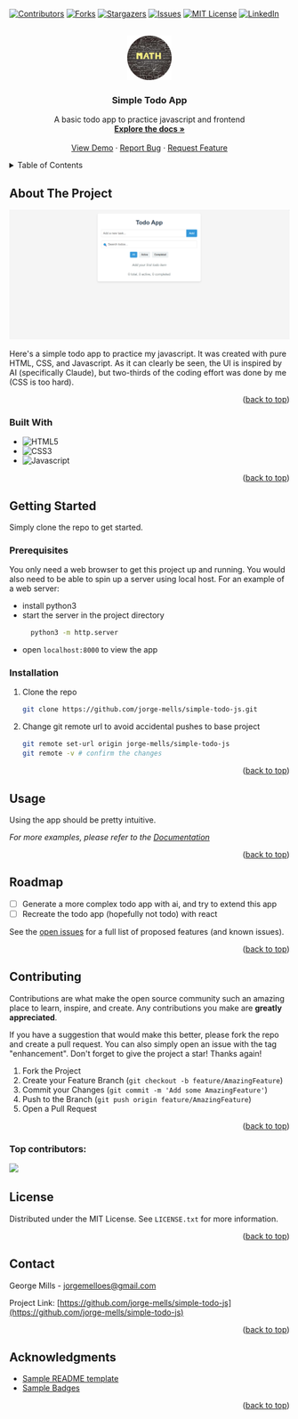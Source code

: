 <!-- Improved compatibility of back to top link: See: https://github.com/othneildrew/Best-README-Template/pull/73 -->
<a id="readme-top"></a>
<!--
*** Thanks for checking out the Best-README-Template. If you have a suggestion
*** that would make this better, please fork the repo and create a pull request
*** or simply open an issue with the tag "enhancement".
*** Don't forget to give the project a star!
*** Thanks again! Now go create something AMAZING! :D
-->



<!-- PROJECT SHIELDS -->
<!--
*** I'm using markdown "reference style" links for readability.
*** Reference links are enclosed in brackets [ ] instead of parentheses ( ).
*** See the bottom of this document for the declaration of the reference variables
*** for contributors-url, forks-url, etc. This is an optional, concise syntax you may use.
*** https://www.markdownguide.org/basic-syntax/#reference-style-links
-->
[![Contributors][contributors-shield]][contributors-url]
[![Forks][forks-shield]][forks-url]
[![Stargazers][stars-shield]][stars-url]
[![Issues][issues-shield]][issues-url]
[![MIT License][license-shield]][license-url]
[![LinkedIn][linkedin-shield]][linkedin-url]



<!-- PROJECT LOGO -->
<br />
<div align="center">
  <a href="https://github.com/jorge-mells/simple-todo-js">
    <img src="images/logo.png" alt="Logo" width="80" height="80">
  </a>

<h3 align="center">Simple Todo App</h3>

  <p align="center">
    A basic todo app to practice javascript and frontend
    <br />
    <a href="https://github.com/jorge-mells/simple-todo-js"><strong>Explore the docs »</strong></a>
    <br />
    <br />
    <a href="https://github.com/jorge-mells/simple-todo-js">View Demo</a>
    &middot;
    <a href="https://github.com/jorge-mells/simple-todo-js/issues/new?labels=bug&template=bug-report---.md">Report Bug</a>
    &middot;
    <a href="https://github.com/jorge-mells/simple-todo-js/issues/new?labels=enhancement&template=feature-request---.md">Request Feature</a>
  </p>
</div>



<!-- TABLE OF CONTENTS -->
<details>
  <summary>Table of Contents</summary>
  <ol>
    <li>
      <a href="#about-the-project">About The Project</a>
      <ul>
        <li><a href="#built-with">Built With</a></li>
      </ul>
    </li>
    <li>
      <a href="#getting-started">Getting Started</a>
      <ul>
        <li><a href="#prerequisites">Prerequisites</a></li>
        <li><a href="#installation">Installation</a></li>
      </ul>
    </li>
    <li><a href="#usage">Usage</a></li>
    <li><a href="#roadmap">Roadmap</a></li>
    <li><a href="#contributing">Contributing</a></li>
    <li><a href="#license">License</a></li>
    <li><a href="#contact">Contact</a></li>
    <li><a href="#acknowledgments">Acknowledgments</a></li>
  </ol>
</details>



<!-- ABOUT THE PROJECT -->
## About The Project

[![Product Name Screen Shot][product-screenshot]](https://jorge-mells.github.io/simple-todo-js/)

Here's a simple todo app to practice my javascript. It was created with pure HTML, CSS, and Javascript. As it can clearly be seen, the UI is inspired by AI (specifically Claude), but two-thirds of the coding effort was done by me (CSS is too hard).

<p align="right">(<a href="#readme-top">back to top</a>)</p>



### Built With

* ![HTML5][HTML5]
* ![CSS3][CSS3]
* ![Javascript][Javascript]

<p align="right">(<a href="#readme-top">back to top</a>)</p>



<!-- GETTING STARTED -->
## Getting Started

Simply clone the repo to get started.

### Prerequisites

You only need a web browser to get this project up and running. You would also need to be able to spin up a server using local host. For an example of a web server:
* install python3 
* start the server in the project directory
  ```sh
    python3 -m http.server
  ```
* open `localhost:8000` to view the app 

### Installation

1. Clone the repo
   ```sh
   git clone https://github.com/jorge-mells/simple-todo-js.git
   ```
2. Change git remote url to avoid accidental pushes to base project
   ```sh
   git remote set-url origin jorge-mells/simple-todo-js
   git remote -v # confirm the changes
   ```

<p align="right">(<a href="#readme-top">back to top</a>)</p>



<!-- USAGE EXAMPLES -->
## Usage

Using the app should be pretty intuitive.

_For more examples, please refer to the [Documentation](https://jorge-mells.github.io/simple-todo-js/)_

<p align="right">(<a href="#readme-top">back to top</a>)</p>



<!-- ROADMAP -->
## Roadmap

- [ ] Generate a more complex todo app with ai, and try to extend this app
- [ ] Recreate the todo app (hopefully not todo) with react

See the [open issues](https://github.com/jorge-mells/simple-todo-js/issues) for a full list of proposed features (and known issues). <!-- yeah, there are no issues don't bother -->

<p align="right">(<a href="#readme-top">back to top</a>)</p>



<!-- CONTRIBUTING -->
## Contributing

Contributions are what make the open source community such an amazing place to learn, inspire, and create. Any contributions you make are **greatly appreciated**.

If you have a suggestion that would make this better, please fork the repo and create a pull request. You can also simply open an issue with the tag "enhancement".
Don't forget to give the project a star! Thanks again!

1. Fork the Project
2. Create your Feature Branch (`git checkout -b feature/AmazingFeature`)
3. Commit your Changes (`git commit -m 'Add some AmazingFeature'`)
4. Push to the Branch (`git push origin feature/AmazingFeature`)
5. Open a Pull Request

<p align="right">(<a href="#readme-top">back to top</a>)</p>

### Top contributors:

<a href="https://github.com/jorge-mells/simple-todo-js/graphs/contributors">
  <!-- fix this really stupid fix (replace simple-todo-cli with simple-todo-js) -->
  <img src="https://contrib.rocks/image?repo=jorge-mells/simple-todo-cli" />
</a>



<!-- LICENSE -->
## License

Distributed under the MIT License. See `LICENSE.txt` for more information.

<p align="right">(<a href="#readme-top">back to top</a>)</p>



<!-- CONTACT -->
## Contact

George Mills - jorgemelloes@gmail.com

Project Link: [https://github.com/jorge-mells/simple-todo-js](https://github.com/jorge-mells/simple-todo-js)

<p align="right">(<a href="#readme-top">back to top</a>)</p>



<!-- ACKNOWLEDGMENTS -->
## Acknowledgments

* [Sample README template](https://github.com/othneildrew/Best-README-Template)
* [Sample Badges](https://github.com/Ileriayo/markdown-badges)

<p align="right">(<a href="#readme-top">back to top</a>)</p>



<!-- MARKDOWN LINKS & IMAGES -->
<!-- https://www.markdownguide.org/basic-syntax/#reference-style-links -->
[contributors-shield]: https://img.shields.io/github/contributors/jorge-mells/simple-todo-js.svg?style=for-the-badge
[contributors-url]: https://github.com/jorge-mells/simple-todo-js/graphs/contributors
[forks-shield]: https://img.shields.io/github/forks/jorge-mells/simple-todo-js.svg?style=for-the-badge
[forks-url]: https://github.com/jorge-mells/simple-todo-js/network/members
[stars-shield]: https://img.shields.io/github/stars/jorge-mells/simple-todo-js.svg?style=for-the-badge
[stars-url]: https://github.com/jorge-mells/simple-todo-js/stargazers
[issues-shield]: https://img.shields.io/github/issues/jorge-mells/simple-todo-js.svg?style=for-the-badge
[issues-url]: https://github.com/jorge-mells/simple-todo-js/issues
[license-shield]: https://img.shields.io/github/license/jorge-mells/simple-todo-js?style=for-the-badge
[license-url]: https://github.com/jorge-mells/simple-todo-js/blob/master/LICENSE.txt
[linkedin-shield]: https://img.shields.io/badge/-LinkedIn-black.svg?style=for-the-badge&logo=linkedin&colorB=555
[linkedin-url]: https://linkedin.com/in/george-mills-99a9481b8
[product-screenshot]: images/screenshot.png
[Next.js]: https://img.shields.io/badge/next.js-000000?style=for-the-badge&logo=nextdotjs&logoColor=white
[Next-url]: https://nextjs.org/
[React.js]: https://img.shields.io/badge/React-20232A?style=for-the-badge&logo=react&logoColor=61DAFB
[React-url]: https://reactjs.org/
[Vue.js]: https://img.shields.io/badge/Vue.js-35495E?style=for-the-badge&logo=vuedotjs&logoColor=4FC08D
[Vue-url]: https://vuejs.org/
[Angular.io]: https://img.shields.io/badge/Angular-DD0031?style=for-the-badge&logo=angular&logoColor=white
[Angular-url]: https://angular.io/
[Svelte.dev]: https://img.shields.io/badge/Svelte-4A4A55?style=for-the-badge&logo=svelte&logoColor=FF3E00
[Svelte-url]: https://svelte.dev/
[Laravel.com]: https://img.shields.io/badge/Laravel-FF2D20?style=for-the-badge&logo=laravel&logoColor=white
[Laravel-url]: https://laravel.com
[Bootstrap.com]: https://img.shields.io/badge/Bootstrap-563D7C?style=for-the-badge&logo=bootstrap&logoColor=white
[Bootstrap-url]: https://getbootstrap.com
[JQuery.com]: https://img.shields.io/badge/jQuery-0769AD?style=for-the-badge&logo=jquery&logoColor=white
[JQuery-url]: https://jquery.com 
[HTML5]: https://img.shields.io/badge/html5-%23E34F26.svg?style=for-the-badge&logo=html5&logoColor=white
[Javascript]: https://img.shields.io/badge/javascript-%23323330.svg?style=for-the-badge&logo=javascript&logoColor=%23F7DF1E
[CSS3]: https://img.shields.io/badge/css3-%231572B6.svg?style=for-the-badge&logo=css3&logoColor=white
